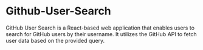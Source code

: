 # Github-User-Search
GitHub User Search is a React-based web application that enables users to search for GitHub users by their username. It utilizes the GitHub API to fetch user data based on the provided query.
